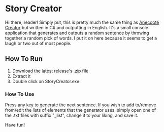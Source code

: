 # Story Creator

Hi there, reader! Simply put, this is pretty much the same thing as [Anecdote Creator](https://github.com/StanGraafmans/AnecdoteCreator) but written in C# and outputting in English. It's a small console application that generates and outputs a random sentence by throwing together a random pick of words. I put it on here because it seems to get a laugh or two out of most people.

## How To Run
1. Download the latest release's .zip file
2. Extract it
3. Double click on StoryCreator.exe

### How To Use
Press any key to generate the next sentence. If you wish to add to/remove from/edit the lists of elements that the generator uses, simply open one of the .txt files with suffix "_list", change it to your liking, and save it.

Have fun!
